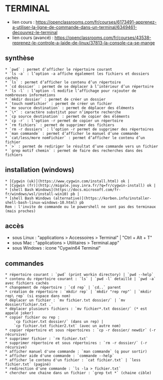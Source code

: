 # TERMINAL

* lien cours : https://openclassrooms.com/fr/courses/6173491-apprenez-a-utiliser-la-ligne-de-commande-dans-un-terminal/6349461-decouvrez-le-terminal
* lien cours (avancé) : https://openclassrooms.com/fr/courses/43538-reprenez-le-controle-a-laide-de-linux/37813-la-console-ca-se-mange


## synthèse
    * `pwd` : permet d’afficher le répertoire courant  
    * `ls -a` : l’option -a affiche également les fichiers et dossiers cachés   
    * `ls` : permet d’afficher le contenu d’un répertoire  
    * `cd dossier` : permet de se déplacer à l’intérieur d’un répertoire  
    * `ls -l` : l’option -l modifie l’affichage pour rajouter de nombreuses informations  
    * `mkdir dossier` : permet de créer un dossier  
    * `touch nomFichier` : permet de créer un fichier  
    * `mv source destination` : permet de déplacer des éléments  
    * `\*` : caractère substitut pour n’importe recherche  
    * `cp source destination` : permet de copier des éléments  
    * `cp -r` : l’option -r permet de copier un répertoire  
    * `rm fichiers` : permet de supprimer des fichiers  
    * `rm -r dossiers` : l’option -r permet de supprimer des répertoires  
    * `man commande` : permet d’afficher le manuel d’une commande  
    * `cat/less/more nomFichier` : permet d’afficher le contenu d’un fichier  
    * `>` : permet de rediriger le résultat d’une commande vers un fichier  
    * `grep motif chemin` : permet de faire des recherches dans des fichiers   

## installation (windows)
    * [Cygwin (uk)](https://www.cygwin.com/install.html) ok |
    * [Cygwin (fr)](http://migale.jouy.inra.fr/?q=fr/cygwin-install) ok |
    * [shell Bash Windows](https://docs.microsoft.com/fr-fr/windows/wsl/install-win10) pb |
    * [shell Bash Windows (alternative)](https://korben.info/installer-shell-bash-linux-windows-10.html) pb  
    Rem : l'invite de commande ou le powershell ne sont pas des terminaux (mais proches)

## accès
* sous Linux : "applications > Accessoires > Terminal" | "Ctrl + Alt + T"  
* sous Mac : "applications > Utilitaires > Terminal.app"  
* sous Windows : icone "Cygwin64 Terminal"

## commandes
    * répertoire courant : `pwd` (print workin directory) | `pwd --help`
    * contenu du répertoire courant : `ls` | `pwd -l` detaillé | `pwd -a` avec fichiers cachés
    * changement de répertoire : `cd rep` | `cd..` parent
    * création de répertoire : `mkdir rep` | `mkdir "rep rep"` | `mkdir rep\ rep` (si espace dans nom)
    * déplacer un fichier : `mv fichier.txt dossier/` | `mv dossier/fichier.txt .`
    * déplacer plusieurs fichiers : `mv fichier*.txt dossier/` (* est appelé joker)
    * copier fichier ou rep :  
        `cp fichier.txt dossier/` (dans un rep) |  
        `cp fichier.txt fichier2.txt` (avec un autre nom)
    * copier répertoire et sous répertoires : `cp -r dossier/ newdir` (-r récursive)
    * supprimer fichier : `rm fichier.txt`
    * supprimer répertoire et sous répertoires : `rm -r dossier/` (-r récursive)
    * afficher manuel d'une commande : `man commande` (q pour sortir)
    * afficher aide d'une commande : `commande --help`
    * afficher le contenu d'un fichier : `cat fichier.txt` | `less fichier.txt` (paginé)
    * redirection d'une commande : `ls -la > fichier.txt`
    * chercher une chaine dans un fichier : `grep txt *` (chaine cible)
